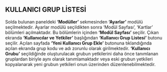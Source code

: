 ## KULLANICI GRUP LİSTESİ 

Solda bulunan paneldeki **‘Modüller’** sekmesinden **‘Ayarlar’** modülü seçilmektedir. Ayarlar modülü seçildikten sonra ‘Modül Sayfası’, ‘Kartlar’ bölümleri açılmaktadır. Bu bölümlerin içinden **‘Modül Sayfası’** seçilir. Çıkan ekranda **‘Kullanıcılar ve Yetkiler’** başlığından **‘Kullanıcı Grup Listesi’** butonu seçilir. Açılan sayfada **‘Yeni Kullanıcı Grup Ekle’** butonuna tıklandığında açılan ekranda grup kodu ve adı zorunlu olarak girilmektedir. **‘Kullanıcı Grubu’** seçildiğinde oluşturulacak grubun yetkilerini daha önce tanımlanan gruplardan biriyle aynı olarak tanımlamaktadır veya eski grubun yetkileri kopyalanarak yeni grubun yetkileri onun üzerinden düzenlenebilmektedir. 